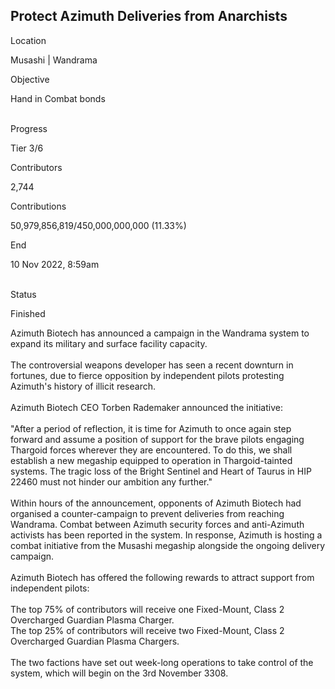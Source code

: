## Protect Azimuth Deliveries from Anarchists

Location

Musashi \| Wandrama

Objective

Hand in Combat bonds

\
Progress

Tier 3/6

Contributors

2,744

Contributions

50,979,856,819/450,000,000,000 (11.33%)

End

10 Nov 2022, 8:59am

\
Status

Finished

Azimuth Biotech has announced a campaign in the Wandrama system to
expand its military and surface facility capacity.\
\
The controversial weapons developer has seen a recent downturn in
fortunes, due to fierce opposition by independent pilots protesting
Azimuth\'s history of illicit research.\
\
Azimuth Biotech CEO Torben Rademaker announced the initiative:\
\
\"After a period of reflection, it is time for Azimuth to once again
step forward and assume a position of support for the brave pilots
engaging Thargoid forces wherever they are encountered. To do this, we
shall establish a new megaship equipped to operation in Thargoid-tainted
systems. The tragic loss of the Bright Sentinel and Heart of Taurus in
HIP 22460 must not hinder our ambition any further.\"\
\
Within hours of the announcement, opponents of Azimuth Biotech had
organised a counter-campaign to prevent deliveries from reaching
Wandrama. Combat between Azimuth security forces and anti-Azimuth
activists has been reported in the system. In response, Azimuth is
hosting a combat initiative from the Musashi megaship alongside the
ongoing delivery campaign.\
\
Azimuth Biotech has offered the following rewards to attract support
from independent pilots:\
\
The top 75% of contributors will receive one Fixed-Mount, Class 2
Overcharged Guardian Plasma Charger.\
The top 25% of contributors will receive two Fixed-Mount, Class 2
Overcharged Guardian Plasma Chargers.\
\
The two factions have set out week-long operations to take control of
the system, which will begin on the 3rd November 3308.
